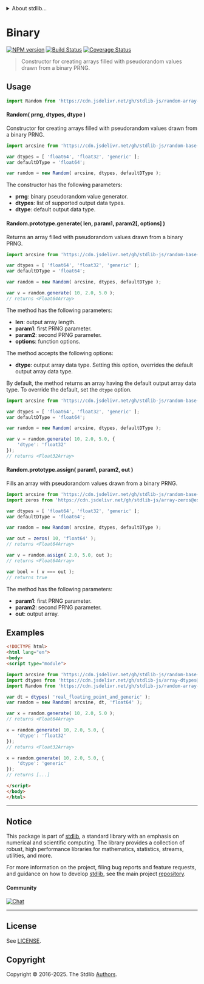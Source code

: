 <!--

@license Apache-2.0

Copyright (c) 2024 The Stdlib Authors.

Licensed under the Apache License, Version 2.0 (the "License");
you may not use this file except in compliance with the License.
You may obtain a copy of the License at

   http://www.apache.org/licenses/LICENSE-2.0

Unless required by applicable law or agreed to in writing, software
distributed under the License is distributed on an "AS IS" BASIS,
WITHOUT WARRANTIES OR CONDITIONS OF ANY KIND, either express or implied.
See the License for the specific language governing permissions and
limitations under the License.

-->


<details>
  <summary>
    About stdlib...
  </summary>
  <p>We believe in a future in which the web is a preferred environment for numerical computation. To help realize this future, we've built stdlib. stdlib is a standard library, with an emphasis on numerical and scientific computation, written in JavaScript (and C) for execution in browsers and in Node.js.</p>
  <p>The library is fully decomposable, being architected in such a way that you can swap out and mix and match APIs and functionality to cater to your exact preferences and use cases.</p>
  <p>When you use stdlib, you can be absolutely certain that you are using the most thorough, rigorous, well-written, studied, documented, tested, measured, and high-quality code out there.</p>
  <p>To join us in bringing numerical computing to the web, get started by checking us out on <a href="https://github.com/stdlib-js/stdlib">GitHub</a>, and please consider <a href="https://opencollective.com/stdlib">financially supporting stdlib</a>. We greatly appreciate your continued support!</p>
</details>

# Binary

[![NPM version][npm-image]][npm-url] [![Build Status][test-image]][test-url] [![Coverage Status][coverage-image]][coverage-url] <!-- [![dependencies][dependencies-image]][dependencies-url] -->

> Constructor for creating arrays filled with pseudorandom values drawn from a binary PRNG.



<section class="usage">

## Usage

```javascript
import Random from 'https://cdn.jsdelivr.net/gh/stdlib-js/random-array-tools-binary@esm/index.mjs';
```

#### Random( prng, dtypes, dtype )

Constructor for creating arrays filled with pseudorandom values drawn from a binary PRNG.

```javascript
import arcsine from 'https://cdn.jsdelivr.net/gh/stdlib-js/random-base-arcsine@esm/index.mjs';

var dtypes = [ 'float64', 'float32', 'generic' ];
var defaultDType = 'float64';

var random = new Random( arcsine, dtypes, defaultDType );
```

The constructor has the following parameters:

-   **prng**: binary pseudorandom value generator.
-   **dtypes**: list of supported output data types.
-   **dtype**: default output data type.

#### Random.prototype.generate( len, param1, param2\[, options] )

Returns an array filled with pseudorandom values drawn from a binary PRNG.

```javascript
import arcsine from 'https://cdn.jsdelivr.net/gh/stdlib-js/random-base-arcsine@esm/index.mjs';

var dtypes = [ 'float64', 'float32', 'generic' ];
var defaultDType = 'float64';

var random = new Random( arcsine, dtypes, defaultDType );

var v = random.generate( 10, 2.0, 5.0 );
// returns <Float64Array>
```

The method has the following parameters:

-   **len**: output array length.
-   **param1**: first PRNG parameter.
-   **param2**: second PRNG parameter.
-   **options**: function options.

The method accepts the following options:

-   **dtype**: output array data type. Setting this option, overrides the default output array data type.

By default, the method returns an array having the default output array data type. To override the default, set the `dtype` option.

```javascript
import arcsine from 'https://cdn.jsdelivr.net/gh/stdlib-js/random-base-arcsine@esm/index.mjs';

var dtypes = [ 'float64', 'float32', 'generic' ];
var defaultDType = 'float64';

var random = new Random( arcsine, dtypes, defaultDType );

var v = random.generate( 10, 2.0, 5.0, {
    'dtype': 'float32'
});
// returns <Float32Array>
```

#### Random.prototype.assign( param1, param2, out )

Fills an array with pseudorandom values drawn from a binary PRNG.

```javascript
import arcsine from 'https://cdn.jsdelivr.net/gh/stdlib-js/random-base-arcsine@esm/index.mjs';
import zeros from 'https://cdn.jsdelivr.net/gh/stdlib-js/array-zeros@esm/index.mjs';

var dtypes = [ 'float64', 'float32', 'generic' ];
var defaultDType = 'float64';

var random = new Random( arcsine, dtypes, defaultDType );

var out = zeros( 10, 'float64' );
// returns <Float64Array>

var v = random.assign( 2.0, 5.0, out );
// returns <Float64Array>

var bool = ( v === out );
// returns true
```

The method has the following parameters:

-   **param1**: first PRNG parameter.
-   **param2**: second PRNG parameter.
-   **out**: output array.

</section>

<!-- /.usage -->

<section class="notes">

</section>

<!-- /.notes -->

<section class="examples">

## Examples

<!-- eslint no-undef: "error" -->

```html
<!DOCTYPE html>
<html lang="en">
<body>
<script type="module">

import arcsine from 'https://cdn.jsdelivr.net/gh/stdlib-js/random-base-arcsine@esm/index.mjs';
import dtypes from 'https://cdn.jsdelivr.net/gh/stdlib-js/array-dtypes@esm/index.mjs';
import Random from 'https://cdn.jsdelivr.net/gh/stdlib-js/random-array-tools-binary@esm/index.mjs';

var dt = dtypes( 'real_floating_point_and_generic' );
var random = new Random( arcsine, dt, 'float64' );

var x = random.generate( 10, 2.0, 5.0 );
// returns <Float64Array>

x = random.generate( 10, 2.0, 5.0, {
    'dtype': 'float32'
});
// returns <Float32Array>

x = random.generate( 10, 2.0, 5.0, {
    'dtype': 'generic'
});
// returns [...]

</script>
</body>
</html>
```

</section>

<!-- /.examples -->

<!-- Section for related `stdlib` packages. Do not manually edit this section, as it is automatically populated. -->

<section class="related">

</section>

<!-- /.related -->

<!-- Section for all links. Make sure to keep an empty line after the `section` element and another before the `/section` close. -->


<section class="main-repo" >

* * *

## Notice

This package is part of [stdlib][stdlib], a standard library with an emphasis on numerical and scientific computing. The library provides a collection of robust, high performance libraries for mathematics, statistics, streams, utilities, and more.

For more information on the project, filing bug reports and feature requests, and guidance on how to develop [stdlib][stdlib], see the main project [repository][stdlib].

#### Community

[![Chat][chat-image]][chat-url]

---

## License

See [LICENSE][stdlib-license].


## Copyright

Copyright &copy; 2016-2025. The Stdlib [Authors][stdlib-authors].

</section>

<!-- /.stdlib -->

<!-- Section for all links. Make sure to keep an empty line after the `section` element and another before the `/section` close. -->

<section class="links">

[npm-image]: http://img.shields.io/npm/v/@stdlib/random-array-tools-binary.svg
[npm-url]: https://npmjs.org/package/@stdlib/random-array-tools-binary

[test-image]: https://github.com/stdlib-js/random-array-tools-binary/actions/workflows/test.yml/badge.svg?branch=main
[test-url]: https://github.com/stdlib-js/random-array-tools-binary/actions/workflows/test.yml?query=branch:main

[coverage-image]: https://img.shields.io/codecov/c/github/stdlib-js/random-array-tools-binary/main.svg
[coverage-url]: https://codecov.io/github/stdlib-js/random-array-tools-binary?branch=main

<!--

[dependencies-image]: https://img.shields.io/david/stdlib-js/random-array-tools-binary.svg
[dependencies-url]: https://david-dm.org/stdlib-js/random-array-tools-binary/main

-->

[chat-image]: https://img.shields.io/gitter/room/stdlib-js/stdlib.svg
[chat-url]: https://app.gitter.im/#/room/#stdlib-js_stdlib:gitter.im

[stdlib]: https://github.com/stdlib-js/stdlib

[stdlib-authors]: https://github.com/stdlib-js/stdlib/graphs/contributors

[umd]: https://github.com/umdjs/umd
[es-module]: https://developer.mozilla.org/en-US/docs/Web/JavaScript/Guide/Modules

[deno-url]: https://github.com/stdlib-js/random-array-tools-binary/tree/deno
[deno-readme]: https://github.com/stdlib-js/random-array-tools-binary/blob/deno/README.md
[umd-url]: https://github.com/stdlib-js/random-array-tools-binary/tree/umd
[umd-readme]: https://github.com/stdlib-js/random-array-tools-binary/blob/umd/README.md
[esm-url]: https://github.com/stdlib-js/random-array-tools-binary/tree/esm
[esm-readme]: https://github.com/stdlib-js/random-array-tools-binary/blob/esm/README.md
[branches-url]: https://github.com/stdlib-js/random-array-tools-binary/blob/main/branches.md

[stdlib-license]: https://raw.githubusercontent.com/stdlib-js/random-array-tools-binary/main/LICENSE

</section>

<!-- /.links -->
